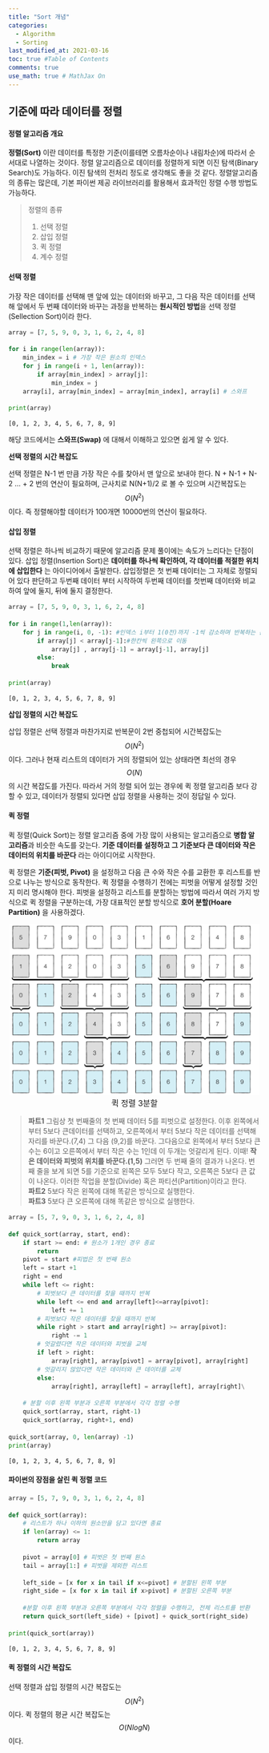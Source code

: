 ```yaml
---
title: "Sort 개념"
categories: 
  - Algorithm
  - Sorting
last_modified_at: 2021-03-16
toc: true #Table of Contents
comments: true
use_math: true # MathJax On
---
```


## 기준에 따라 데이터를 정렬

#### 정렬 알고리즘 개요

**정렬(Sort)** 이란 데이터를 특정한 기준(이를테면 오름차순이나 내림차순)에 따라서 순서대로 나열하는 것이다. 정렬 알고리즘으로 데이터를 정렬하게 되면 이진 탐색(Binary Search)도 가능하다. 이진 탐색의 전처리 정도로 생각해도 좋을 것 같다. 정렬알고리즘의 종류는 많은데, 기본 파이썬 제공 라이브러리를 활용해서 효과적인 정렬 수행 방법도 가능하다.
>정렬의 종류<br>
>1. 선택 정렬<br>
>2. 삽입 정렬<br>
>3. 퀵 정렬<br>
>4. 계수 정렬

#### 선택 정렬

가장 작은 데이터를 선택해 맨 앞에 있는 데이터와 바꾸고, 그 다음 작은 데이터를 선택해 앞에서 두 번째 데이터와 바꾸는 과정을 반복하는 **원시적인 방법**을 선택 정렬(Sellection Sort)이라 한다.

```python
array = [7, 5, 9, 0, 3, 1, 6, 2, 4, 8]

for i in range(len(array)):
    min_index = i # 가장 작은 원소의 인덱스
    for j in range(i + 1, len(array)):
        if array[min_index] > array[j]:
            min_index = j
    array[i], array[min_index] = array[min_index], array[i] # 스와프

print(array)
```

    [0, 1, 2, 3, 4, 5, 6, 7, 8, 9]
    
 해당 코드에서는 **스와프(Swap)** 에 대해서 이해하고 있으면 쉽게 알 수 있다.
 
 **선택 정렬의 시간 복잡도**
 
 선택 정렬은 N-1 번 만큼 가장 작은 수를 찾아서 맨 앞으로 보내야 한다. N + N-1 + N-2 ... + 2 번의 연산이 필요하며, 근사치로 N(N+1)/2 로 볼 수 있으며 시간복잡도는 $$ O(N^2) $$ 이다. 즉 정렬해야할 데이터가 100개면 10000번의 연산이 필요하다.
 
#### 삽입 정렬
 
 선택 정렬은 하나씩 비교하기 때문에 알고리즘 문제 풀이에는 속도가 느리다는 단점이 있다. 삽입 정렬(Insertion Sort)은 **데이터를 하나씩 확인하여, 각 데이터를 적절한 위치에 삽입한다** 는 아이디어에서 출발한다. 삽입정렬은 첫 번째 데이터는 그 자체로 정렬되어 있다 판단하고 두번째 데이터 부터 시작하여 두번째 데이터를 첫번째 데이터와 비교하여 앞에 둘지, 뒤에 둘지 결정한다. 
```python
array = [7, 5, 9, 0, 3, 1, 6, 2, 4, 8]

for i in range(1,len(array)):
    for j in range(i, 0, -1): #인덱스 i부터 1(0전)까지 -1씩 감소하며 반복하는 문법
        if array[j] < array[j-1]:#한칸씩 왼쪽으로 이동
            array[j] , array[j-1] = array[j-1], array[j]
        else:
            break

print(array)
```

    [0, 1, 2, 3, 4, 5, 6, 7, 8, 9]
 


**삽입 정렬의 시간 복잡도**

삽입 정렬은 선택 정렬과 마찬가지로 반복문이 2번 중첩되어 시간복잡도는 $$ O(N^2) $$ 이다. 그러나 현재 리스트의 데이터가 거의 정렬되어 있는 상태라면 최선의 경우 $$ O(N) $$ 의 시간 복잡도를 가진다. 따라서 거의 정렬 되어 있는 경우에 퀵 정렬 알고리즘 보다 강할 수 있고, 데이터가 정렬되 있다면 삽입 정렬을 사용하는 것이 정답일 수 있다.

#### 퀵 정렬

퀵 정렬(Quick Sort)는 정렬 알고리즘 중에 가장 많이 사용되는 알고리즘으로 **병합 알고리즘**과 비슷한 속도를 갖는다. **기준 데이터를 설정하고 그 기준보다 큰 데이터와 작은 데이터의 위치를 바꾼다** 라는 아이디어로 시작한다. 

퀵 정렬은 **기준(피벗, Pivot)** 을 설정하고 다음 큰 수와 작은 수를 교환한 후 리스트를 반으로 나누는 방식으로 동작한다. 퀵 정렬을 수행하기 전에는 피벗을 어떻게 설정할 것인지 미리 명시해야 한다. 피벗을 설정하고 리스트를 분할하는 방법에 따라서 여러 가지 방식으로 퀵 정렬을 구분하는데, 가장 대표적인 분할 방식으로 **호어 분할(Hoare Partition)** 을 사용하겠다.  

<center><img src="/assets/images/sort1_1.jpg" width="500" ></center>
<center><font size="3em">퀵 정렬 3분할</font></center>

> **파트1** 그림상 첫 번째줄의 첫 번째 데이터 5를 피벗으로 설정한다. 이후 왼쪽에서 부터 5보다 큰데이터를 선택하고, 오른쪽에서 부터 5보다 작은 데이터를 선택해 자리를 바꾼다.(7,4) 그 다음 (9,2)를 바꾼다. 그다음으로 왼쪽에서 부터 5보다 큰 수는 6이고 오른쪽에서 부터 작은 수는 1인데 이 두개는 엇갈리게 된다. 이때! **작은 데이터와 피벗의 위치를 바꾼다.(1,5)** 그러면 두 번째 줄의 결과가 나온다. 번째 줄을 보게 되면 5를 기준으로 왼쪽은 모두 5보다 작고, 오른쪽은 5보다 큰 값이 나온다. 이러한 작업을 분할(Divide) 혹은 파티션(Partition)이라고 한다.<br>
>  **파트2** 5보다 작은 왼쪽에 대해 똑같은 방식으로 실행한다.<br>
>  **파트3** 5보다 큰 오른쪽에 대해 똑같은 방식으로 실행한다.<br>
>  

```python
array = [5, 7, 9, 0, 3, 1, 6, 2, 4, 8]

def quick_sort(array, start, end):
    if start >= end: # 원소가 1개인 경우 종료
        return
    pivot = start #피법은 첫 번째 원소
    left = start +1
    right = end
    while left <= right:
        # 피벗보다 큰 데이터를 찾을 때까지 반복
        while left <= end and array[left]<=array[pivot]:
            left += 1
        # 피벗보다 작은 데이터를 찾을 때까지 반복
        while right > start and array[right] >= array[pivot]:
            right -= 1
        # 엇갈렸다면 작은 데이터와 피벗을 교체    
        if left > right:
            array[right], array[pivot] = array[pivot], array[right]
        # 엇갈리지 않았다면 작은 데이터와 큰 데이터를 교체
        else:
            array[right], array[left] = array[left], array[right]\
        
    # 분할 이후 왼쪽 부분과 오른쪽 부분에서 각각 정렬 수행
    quick_sort(array, start, right-1)
    quick_sort(array, right+1, end)

quick_sort(array, 0, len(array) -1)
print(array)
```

    [0, 1, 2, 3, 4, 5, 6, 7, 8, 9]
    
#### 파이썬의 장점을 살린 퀵 정렬 코드

```python
array = [5, 7, 9, 0, 3, 1, 6, 2, 4, 8]

def quick_sort(array):
    # 리스트가 하나 이하의 원소만을 담고 있다면 종료
    if len(array) <= 1:
        return array
    
    pivot = array[0] # 피벗은 첫 번째 원소
    tail = array[1:] # 피벗을 제외한 리스트
    
    left_side = [x for x in tail if x<=pivot] # 분할된 왼쪽 부분
    right_side = [x for x in tail if x>pivot] # 분할된 오른쪽 부분
    
    #분할 이후 왼쪽 부분과 오른쪽 부분에서 각각 정렬을 수행하고, 전체 리스트를 반환
    return quick_sort(left_side) + [pivot] + quick_sort(right_side)

print(quick_sort(array))
```

    [0, 1, 2, 3, 4, 5, 6, 7, 8, 9]
    
#### 퀵 정렬의 시간 복잡도

선택 정렬과 삽입 정렬의 시간 복잡도는  $$ O(N^2) $$ 이다. 퀵 정렬의 평균 시간 복잡도는 $$ O(NlogN) $$ 이다.
